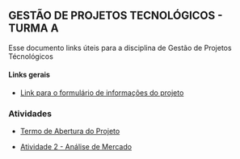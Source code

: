 ## GESTÃO DE PROJETOS TECNOLÓGICOS - TURMA A

Esse documento links úteis para a disciplina de Gestão de Projetos Técnológicos

#### Links gerais
- [Link para o formulário de informações do projeto](https://forms.gle/6FYnswDrG8jQ95Ly8)

### Atividades
- [Termo de Abertura do Projeto](https://docs.google.com/document/d/1KHxIIk8rwePVvjbybt8u-1mU5BGDDoq4/edit?usp=sharing&rtpof=true&sd=true)

- [Atividade 2 - Análise de Mercado](https://forms.gle/Fr4x2uUMVrx7eHXq5)
